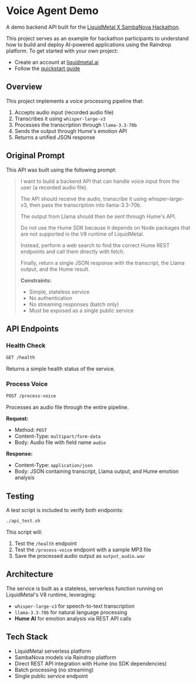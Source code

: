 # Voice Agent Demo

A demo backend API built for the [LiquidMetal X SambaNova Hackathon](https://luma.com/xcx9dvik).

This project serves as an example for hackathon participants to understand how to build and deploy AI-powered applications using the Raindrop platform. To get started with your own project:
- Create an account at [liquidmetal.ai](https://liquidmetal.ai)
- Follow the [quickstart guide](https://docs.liquidmetal.ai/tutorials/claude-code-mcp-setup/)

## Overview

This project implements a voice processing pipeline that:
1. Accepts audio input (recorded audio file)
2. Transcribes it using `whisper-large-v3`
3. Processes the transcription through `llama-3.3-70b`
4. Sends the output through Hume's emotion API
5. Returns a unified JSON response

## Original Prompt

This API was built using the following prompt:

> I want to build a backend API that can handle voice input from the user (a recorded audio file).
>
> The API should receive the audio, transcribe it using whisper-large-v3, then pass the transcription into llama-3.3-70b.
>
> The output from Llama should then be sent through Hume's API.
>
> Do not use the Hume SDK because it depends on Node packages that are not supported in the V8 runtime of LiquidMetal.
>
> Instead, perform a web search to find the correct Hume REST endpoints and call them directly with fetch.
>
> Finally, return a single JSON response with the transcript, the Llama output, and the Hume result.
>
> **Constraints:**
> - Simple, stateless service
> - No authentication
> - No streaming responses (batch only)
> - Must be exposed as a single public service

## API Endpoints

### Health Check
```bash
GET /health
```
Returns a simple health status of the service.

### Process Voice
```bash
POST /process-voice
```
Processes an audio file through the entire pipeline.

**Request:**
- Method: `POST`
- Content-Type: `multipart/form-data`
- Body: Audio file with field name `audio`

**Response:**
- Content-Type: `application/json`
- Body: JSON containing transcript, Llama output, and Hume emotion analysis

## Testing

A test script is included to verify both endpoints:

```bash
./api_test.sh
```

This script will:
1. Test the `/health` endpoint
2. Test the `/process-voice` endpoint with a sample MP3 file
3. Save the processed audio output as `output_audio.wav`

## Architecture

The service is built as a stateless, serverless function running on LiquidMetal's V8 runtime, leveraging:
- `whisper-large-v3` for speech-to-text transcription
- `llama-3.3-70b` for natural language processing
- **Hume AI** for emotion analysis via REST API calls

## Tech Stack

- LiquidMetal serverless platform
- SambaNova models via Raindrop platform
- Direct REST API integration with Hume (no SDK dependencies)
- Batch processing (no streaming)
- Single public service endpoint
